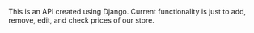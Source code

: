 This is an API created using Django.
Current functionality is just to add, remove, edit, and check prices of our store.
